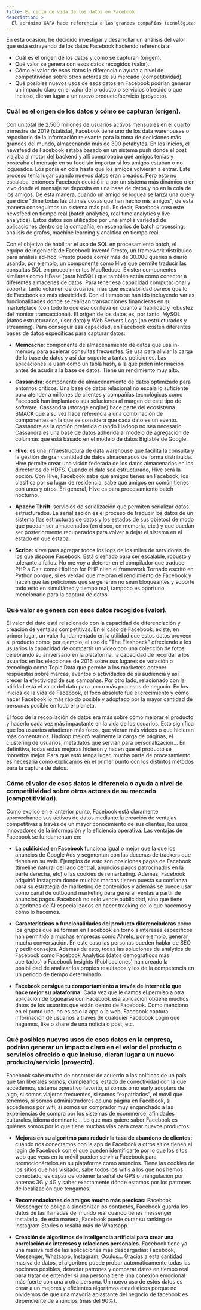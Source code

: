 ```yaml
---
title: El ciclo de vida de los datos en Facebook
description: >
  El acrónimo GAFA hace referencia a las grandes compañías tecnológicas Google, Amazon, Facebook y Apple.
---
```


En esta ocasión, he decidido investigar y desarrollar un análisis del valor que está extrayendo de los datos Facebook haciendo referencia a:

* Cuál es el origen de los datos y cómo se capturan (origen).
* Qué valor se genera con esos datos recogidos (valor).
* Cómo el valor de esos datos le diferencia o ayuda a nivel de competitividad sobre otros actores de su mercado (competitividad).
* Qué posibles nuevos usos de esos datos en Facebook podrían generar un impacto claro en el valor del producto o servicios ofrecido o que incluso, dieran lugar a un nuevo producto/servicio (proyecto).

### Cuál es el origen de los datos y cómo se capturan (origen).

Con un total de 2.500 millones de usuarios activos mensuales en el cuarto trimestre de 2019 (statista), Facebook tiene uno de los data warehouses o repositorio de la información relevante para la toma de decisiones más grandes del mundo, almacenando más de 300 petabytes. En los inicios, el newsfeed de Facebook estaba basado en un sistema push donde el post viajaba al motor del backend y allí comprobaba qué amigos tenías y posteaba el mensaje en su feed sin importar si los amigos estaban o no logueados. Los ponía en cola hasta que los amigos volvieran a entrar. Este proceso tenía lugar cuando nuevos datos eran creados. Pero esto no escalaba, entonces Facebook decidió ir a por un sistema más dinámico o en vivo donde el mensaje se deposita en una base de datos y no en la cola de los amigos. De esta manera, cuando un amigo se loguea se lanza una query que dice "dime todas las últimas cosas que han hecho mis amigos", de esta manera conseguimos un sistema más pull. Es decir, Facebook crea este newsfeed en tiempo real (batch analytics, real time analytics y live analytics). Estos datos son utilizados por una amplia variedad de aplicaciones dentro de la compañía, en escenarios de batch processing, análisis de grafos, machine learning y analítica en tiempo real.

Con el objetivo de habilitar el uso de SQL en procesamiento batch, el equipo de ingeniería de Facebook inventó Presto, un framework distribuido para análisis ad-hoc. Presto puede correr más de 30.000 queries a diario usando, por ejemplo, un componente como Hive que permite traducir las consultas SQL en procedimientos MapReduce. Existen componentes similares como HBase (para NoSQL) que también actúa como conector a diferentes almacenes de datos. Para tener esa capacidad computacional y soportar tanto volumen de usuarios, más que escalabilidad parece que lo de Facebook es más elasticidad. Con el tiempo se han ido incluyendo varias funcionalidades donde se realizan transacciones financieras en su marketplace (con todo lo que eso conlleva en cuanto a fiabilidad y robustez del monitor transaccional). El origen de los datos es, por tanto, MySQL (datos estructurados, user data) y Web Servers Logs (no estructurados y streaming). Para conseguir esa capacidad, en Facebook existen diferentes bases de datos específicas para capturar datos:

* <b>Memcaché</b>: componente de almacenamiento de datos que usa in-memory para acelerar consultas frecuentes. Se usa para aliviar la carga de la base de datos y así dar soporte a tantas peticiones. Las aplicaciones la usan como un tabla hash, a la que piden información antes de acudir a la base de datos. Tiene un rendimiento muy alto.

* <b>Cassandra</b>: componente de almacenamiento de datos optimizado para entornos críticos. Una base de datos relacional no escala lo suficiente para atender a millones de clientes y compañías tecnológicas como Facebook han implantado sus soluciones al margen de este tipo de software. Cassandra (storage engine) hace parte del ecosistema SMACK que a su vez hace referencia a una combinación de componentes en la que se considera que cada dato es un evento. Cassandra es la opción preferida cuando Hadoop no sea necesario. Cassandra es una base de datos adherida al modelo de agregación de columnas que está basado en el modelo de datos Bigtable de Google.

* <b>Hive</b>: es una infraestructura de data warehouse que facilita la consulta y la gestión de gran cantidad de datos almacenados de forma distribuida. Hive permite crear una visión federada de los datos almacenados en los directorios de HDFS. Cuando el dato sea estructurado, Hive será la opción. Con Hive, Facebook sabe qué amigos tienes en Facebook, los clasifica por su lugar de residencia, sabe qué amigos en común tienes con unos y otros. En general, Hive es para procesamiento batch nocturno. 

* <b>Apache Thrift</b>: servicios de serialización que permiten serializar datos estructurados. La serialización es el proceso de traducir los datos de un sistema (las estructuras de datos y los estados de sus objetos) de modo que puedan ser almacenados (en disco, en memoria, etc.) y que puedan ser posteriormente recuperados para volver a dejar el sistema en el estado en que estaba.

* <b>Scribe</b>: sirve para agregar todos los logs de los miles de servidores de los que dispone Facebook. Está diseñado para ser escalable, robusto y tolerante a fallos.
No me voy a detener en el compilador que traduce PHP a C++ como HipHop for PHP ni en el framework Tornado escrito en Python porque, si es verdad que mejoran el rendimiento de Facebook y hacen que las peticiones que se generen no sean bloqueantes y soporte todo esto en simultáneo y tiempo real, tampoco es oportuno mencionarlo para la captura de datos.

### Qué valor se genera con esos datos recogidos (valor). 

El valor del dato está relacionado con la capacidad de diferenciación y creación de ventajas competitivas. En el caso de Facebook, existe, en primer lugar, un valor fundamentado en la utilidad que estos datos proveen al producto como, por ejemplo, el uso de "The Flashback" ofreciendo a los usuarios la capacidad de compartir un vídeo con una colección de fotos celebrando su aniversario en la plataforma, la capacidad de recordar a los usuarios en las elecciones de 2016 sobre sus lugares de votación o tecnología como Topic Data que permite a los marketers obtener respuestas sobre marcas, eventos o actividades de su audiencia y así crecer la efectividad de sus campañas. Por otro lado, relacionado con la utilidad está el valor del dato para uno o más procesos de negocio. En los inicios de la vida de Facebook, el foco absoluto fue el crecimiento y cómo hacer Facebook lo más rápido posible y adoptado por la mayor cantidad de personas posible en todo el planeta. 

El foco de la recopilación de datos era más sobre cómo mejorar el producto y hacerlo cada vez más impactante en la vida de los usuarios. Esto significa que los usuarios añadieran más fotos, que vieran más vídeos o que hicieran más comentarios. Hadoop mejoró realmente la carga de páginas, el clustering de usuarios, metadatos que servían para personalización... En definitiva, todas estas mejoras hicieron y hacen que el producto se monetize mejor. Para que esto tenga lugar, mucha parte de procesamiento es necesaria como explicamos en el primer punto con los distintos métodos para la captura de datos.

### Cómo el valor de esos datos le diferencia o ayuda a nivel de competitividad sobre otros actores de su mercado (competitividad). 

Como explico en el anterior punto, Facebook está claramente aprovechando sus activos de datos mediante la creación de ventajas competitivas a través de un mayor conocimiento de sus clientes, los usos innovadores de la información y la eficiencia operativa. Las ventajas de Facebook se fundamentan en:

* <b>La publicidad en Facebook</b> funciona igual o mejor que la que los anuncios de Google Ads y segmentan con las decenas de trackers que tienen en su web. Ejemplos de esto son posiciones pagas de Facebook (timeline natural del lado central, anuncios pagos patrocinados en la parte derecha, etc) o las cookies de remarketing. Además, Facebook adquirió Instagram donde muchas marcas tienen puesta su confianza para su estrategia de marketing de contenidos y además se puede usar como canal de outbound marketing para generar ventas a partir de anuncios pagos. Facebook no solo vende publicidad, sino que tiene algoritmos de AI especializados en hacer tracking de lo que hacemos y cómo lo hacemos.

* <b>Características o funcionalidades del producto diferenciadoras</b> como los grupos que se forman en Facebook en torno a intereses específicos han permitido a muchas empresas como Ahrefs, por ejemplo, generar mucha conversación. En este caso las personas pueden hablar de SEO y pedir consejos. Además de esto, todas las soluciones de analytics de Facebook como Facebook Analytics (datos demográficos más acertados) o Facebook Insights (Publicaciones) han creado la posibilidad de analizar los propios resultados y los de la competencia en un periodo de tiempo determinado. 

* <b>Facebook persigue tu comportamiento a través de internet lo que hace mejor su plataforma:</b> Cada vez que le damos el permiso a otra aplicación de loguearse con Facebook esa aplicación obtiene muchos datos de los usuarios que están dentro de Facebook. Como menciono en el punto uno, no es solo la app o la web, Facebook captura información de usuarios a través de cualquier Facebook Login que hagamos, like o share de una noticia o post, etc.

### Qué posibles nuevos usos de esos datos en la empresa, podrían generar un impacto claro en el valor del producto o servicios ofrecido o que incluso, dieran lugar a un nuevo producto/servicio (proyecto).

Facebook sabe mucho de nosotros: de acuerdo a las políticas de un país qué tan liberales somos, cumpleaños, estado de conectividad con la que accedemos, sistema operativo favorito, si somos o no early adopters de algo, si somos viajeros frecuentes, si somos “expatriados”, el móvil que tenemos, si somos administradores de una página en Facebook, si accedemos por wifi, si somos un comprador muy enganchado a las experiencias de compra por los sistemas de ecommerce, afinidades culturales, idioma dominante… Lo que más quiere saber Facebook es quiénes somos por lo que tiene muchas vías para crear nuevos productos:

* <b>Mejoras en su algoritmo para reducir la tasa de abandono de clientes:</b> cuando nos conectamos con la app de Facebook a otros sitios tienen el login de Facebook con el que pueden identificarte por lo que los sitos web que veas en tu móvil pueden servir a Facebook para promocionártelos en su plataforma como anuncios. Tiene las cookies de los sitios que has visitado, sabe todos los wifis a los que nos hemos conectado, es capaz de obtener la señal de GPS o triangulación por antenas 3G y 4G y saber exactamente dónde estamos por los patrones de localización que tengamos.

* <b>Recomendaciones de amigos mucho más precisas:</b> Facebook Messenger te obliga a sincronizar los contactos, Facebook guarda los datos de las llamadas del mundo real cuando tienes messenger instalado, de esta manera, Facebook puede curar su ranking de Instagram Stories o resalta más de Whatsapp.

* <b>Creación de algoritmos de inteligencia artificial para crear una correlación de intereses y relaciones personales.</b> Facebook tiene ya una masiva red de las aplicaciones más descargadas: Facebook, Messenger, Whatsapp, Instagram, Oculus… Gracias a esta cantidad masiva de datos, el algoritmo puede probar automáticamente todas las opciones posibles, detectar patrones y comparar datos en tiempo real para tratar de entender si una persona tiene una conexión emocional más fuerte con una u otra persona. Un nuevo uso de estos datos es crear a un mejores y eficientes algoritmos estadísticos porque no olvidemos de que una mayoría aplastante del negocio de facebook es dependiente de anuncios (más del 90%).
